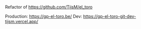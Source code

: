Refactor of https://github.com/TijsM/el_toro

Production: https://gp-el-toro.be/
Dev: https://gp-el-toro-git-dev-tijsm.vercel.app/
